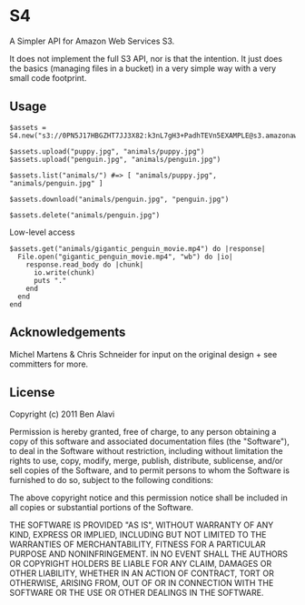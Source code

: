 S4
==

A Simpler API for Amazon Web Services S3.

It does not implement the full S3 API, nor is that the intention. It just does
the basics (managing files in a bucket) in a very simple way with a very small
code footprint.

Usage
-----

    $assets = S4.new("s3://0PN5J17HBGZHT7JJ3X82:k3nL7gH3+PadhTEVn5EXAMPLE@s3.amazonaws.com/assets.mysite.com")

    $assets.upload("puppy.jpg", "animals/puppy.jpg")
    $assets.upload("penguin.jpg", "animals/penguin.jpg")
    
    $assets.list("animals/") #=> [ "animals/puppy.jpg", "animals/penguin.jpg" ]
    
    $assets.download("animals/penguin.jpg", "penguin.jpg")
    
    $assets.delete("animals/penguin.jpg")

Low-level access
    
    $assets.get("animals/gigantic_penguin_movie.mp4") do |response|
      File.open("gigantic_penguin_movie.mp4", "wb") do |io|
        response.read_body do |chunk|
          io.write(chunk)
          puts "."
        end
      end
    end    

Acknowledgements
----------------

Michel Martens & Chris Schneider for input on the original design + see
committers for more.

License
-------

Copyright (c) 2011 Ben Alavi

Permission is hereby granted, free of charge, to any person
obtaining a copy of this software and associated documentation
files (the "Software"), to deal in the Software without
restriction, including without limitation the rights to use,
copy, modify, merge, publish, distribute, sublicense, and/or sell
copies of the Software, and to permit persons to whom the
Software is furnished to do so, subject to the following
conditions:

The above copyright notice and this permission notice shall be
included in all copies or substantial portions of the Software.

THE SOFTWARE IS PROVIDED "AS IS", WITHOUT WARRANTY OF ANY KIND,
EXPRESS OR IMPLIED, INCLUDING BUT NOT LIMITED TO THE WARRANTIES
OF MERCHANTABILITY, FITNESS FOR A PARTICULAR PURPOSE AND
NONINFRINGEMENT. IN NO EVENT SHALL THE AUTHORS OR COPYRIGHT
HOLDERS BE LIABLE FOR ANY CLAIM, DAMAGES OR OTHER LIABILITY,
WHETHER IN AN ACTION OF CONTRACT, TORT OR OTHERWISE, ARISING
FROM, OUT OF OR IN CONNECTION WITH THE SOFTWARE OR THE USE OR
OTHER DEALINGS IN THE SOFTWARE.

